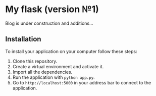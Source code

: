 # My flask (version №1)

Blog is under construction and additions...

## Installation

To install your application on your computer follow these steps:

1. Clone this repository.
2. Create a virtual environment and activate it.
3. Import all the dependencies.
4. Run the application with `python app.py`.
5. Go to `http://localhost:5000` in your address bar to connect to the application.



